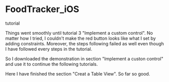 # FoodTracker_iOS
tutorial

Things went smoothly until tutorial 3 "Implement a custom control".
No matter how I tried, I couldn't make the red button looks like what I set by adding constraints. Moreover, the steps following failed as well even though I have followed every steps in the tutorial.

So I downloaded the demonstration in section "Implement a custon control" and use it to continue the following tutorials.

Here I have finished the section "Creat a Table View". So far so good.
